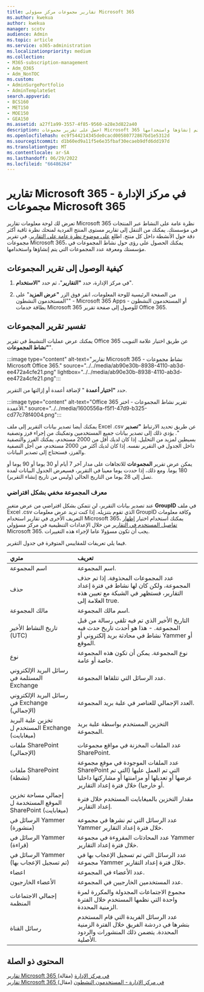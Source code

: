 ```yaml
---
title: تقارير مجموعات مركز مسؤولي Microsoft 365
ms.author: kwekua
author: kwekua
manager: scotv
audience: Admin
ms.topic: article
ms.service: o365-administration
ms.localizationpriority: medium
ms.collection:
- M365-subscription-management
- Adm_O365
- Adm_NonTOC
ms.custom:
- AdminSurgePortfolio
- AdminTemplateSet
search.appverid:
- BCS160
- MET150
- MOE150
- GEA150
ms.assetid: a27f1a99-3557-4f85-9560-a28e3d822a40
description: احصل على تقرير مجموعات Microsoft 365 للحصول على رؤى حول نشاط المجموعات في مؤسستك ومعرفة عدد المجموعات التي يتم إنشاؤها واستخدامها.
ms.openlocfilehash: ec9f544214345de0cacd00580772867bd1e5312d
ms.sourcegitcommit: d1b60ed9a11f5e6e35fbaf30ecaeb9dfd6dd197d
ms.translationtype: MT
ms.contentlocale: ar-SA
ms.lasthandoff: 06/29/2022
ms.locfileid: "66486264"
---
```

# <a name="microsoft-365-reports-in-the-admin-center---microsoft-365-groups"></a>تقارير Microsoft 365 في مركز الإدارة - مجموعات Microsoft 365

تعرض لك لوحة معلومات تقارير Microsoft 365 نظرة عامة على النشاط عبر المنتجات في مؤسستك. يمكنك من التنقل إلى تقارير مستوى المنتج الفردية لمنحك نظرة ثاقبة أكثر دقة حول الأنشطة داخل كل منتج. اطلع [على موضوع نظرة عامة على التقارير](activity-reports.md). في تقرير مجموعات Microsoft 365، يمكنك الحصول على رؤى حول نشاط المجموعات في مؤسستك ومعرفة عدد المجموعات التي يتم إنشاؤها واستخدامها.

## <a name="how-to-get-to-the-groups-report"></a>كيفية الوصول إلى تقرير المجموعات

1. في مركز الإدارة، حدد **"التقارير**"، ثم حدد **"الاستخدام**".

2. من الصفحة الرئيسية للوحة المعلومات، انقر فوق الزر **"عرض المزيد**" على "المستخدمون النشطون" - Microsoft 365 Apps أو المستخدمون النشطون - بطاقة خدمات Microsoft 365 للوصول إلى صفحة تقرير Office 365.

## <a name="interpret-the-groups-report"></a>تفسير تقرير المجموعات

يمكنك عرض عمليات التنشيط في تقرير Office 365 عن طريق اختيار علامة التبويب **"نشاط المجموعات**".

:::image type="content" alt-text="تقارير Microsoft 365 - نشاط مجموعات Microsoft Office 365." source="../../media/ab90e30b-8938-4110-ab3d-ee472a4cfe21.png" lightbox="../../media/ab90e30b-8938-4110-ab3d-ee472a4cfe21.png":::

حدد **"اختيار أعمدة** " لإضافة أعمدة أو إزالتها من التقرير.

:::image type="content" alt-text="Office 365 تقرير نشاط المجموعات - اختر الأعمدة." source="../../media/1600556a-f5f1-47d9-b325-cd77c78f4004.png":::

يمكنك أيضا تصدير بيانات التقرير إلى ملف Excel .csv عن طريق تحديد الارتباط **"تصدير** ". يؤدي ذلك إلى تصدير بيانات جميع المستخدمين وتمكينك من إجراء فرز وتصفية بسيطين لمزيد من التحليل. إذا كان لديك أقل من 2000 مستخدم، يمكنك الفرز والتصفية داخل الجدول في التقرير نفسه. إذا كان لديك أكثر من 2000 مستخدم، من أجل التصفية والفرز، فستحتاج إلى تصدير البيانات.

يمكن عرض تقرير **المجموعات** للاتجاهات على مدار آخر 7 أيام أو 30 يوما أو 90 يوما أو 180 يوما. ومع ذلك، إذا حددت يوما معينا في التقرير، فسيعرض الجدول البيانات لمدة تصل إلى 28 يوما من التاريخ الحالي (وليس من تاريخ إنشاء التقرير).

### <a name="groupid-hidden-by-default"></a>معرف المجموعة مخفي بشكل افتراضي
عند تصدير بيانات التقرير، لن تتمكن بشكل افتراضي من عرض متغير **GroupID** في ملف Excel .csv الذي تقوم بتنزيله. إذا كنت تريد عرض معلومات GroupID وكافة معلومات التعريف الأخرى في تقارير استخدام Microsoft 365، يمكنك استخدام اختيار [إظهار تفاصيل المستخدم في التقارير](../../admin/activity-reports/activity-reports.md#show-user-details-in-the-reports) من خلال الإعدادات التنظيمية في مركز مسؤولي Microsoft 365.  يجب أن تكون مسؤولا عاما لإجراء هذه التغييرات.

فيما يلي تعريفات للمقاييس المتوفرة في جدول التقرير.

|متري|تعريف|
|:-----|:-----|
|اسم المجموعة |اسم المجموعة. |
|حذف |عدد المجموعات المحذوفة. إذا تم حذف المجموعة، ولكن كان لها نشاط في فترة إعداد التقارير، فستظهر في الشبكة مع تعيين هذه العلامة إلى true. |
|مالك المجموعة |اسم مالك المجموعة. |
|تاريخ النشاط الأخير (UTC) |التاريخ الأخير الذي تم فيه تلقي رسالة من قبل المجموعة. - هذا هو أحدث تاريخ حدث فيه نشاط في محادثة بريد إلكتروني أو Yammer أو الموقع. |
|نوع |نوع المجموعة. يمكن أن تكون هذه المجموعة خاصة أو عامة. |
|رسائل البريد الإلكتروني المستلمة في Exchange |عدد الرسائل التي تتلقاها المجموعة.|
|رسائل البريد الإلكتروني في Exchange (الإجمالي) |العدد الإجمالي للعناصر في علبة بريد المجموعة. |
|تخزين علبة البريد المستخدم ل Exchange (ميغابايت) |التخزين المستخدم بواسطة علبة بريد المجموعة. |
|ملفات SharePoint (الإجمالي) |عدد الملفات المخزنة في مواقع مجموعات SharePoint. |
|ملفات SharePoint (نشطة) |عدد الملفات الموجودة في موقع مجموعة SharePoint التي تم العمل عليها (التي تم عرضها أو تعديلها أو مزامنتها أو مشاركتها داخليا أو خارجيا) خلال فترة إعداد التقارير. |
|إجمالي مساحة تخزين الموقع المستخدمة ل SharePoint (ميغابايت) |مقدار التخزين بالميغابايت المستخدم خلال فترة إعداد التقارير. |
|الرسائل في Yammer (منشورة) |عدد الرسائل التي تم نشرها في مجموعة Yammer خلال فترة إعداد التقارير. |
|الرسائل في Yammer (قراءة) |عدد المحادثات المقروءة في مجموعة Yammer خلال فترة إعداد التقارير. |
|الرسائل في Yammer (تم تسجيل الإعجاب بها) |عدد الرسائل التي تم تسجيل الإعجاب بها في مجموعة Yammer خلال فترة إعداد التقارير. |
|اعضاء |عدد الأعضاء في المجموعة. |
|الأعضاء الخارجيون |عدد المستخدمين الخارجيين في المجموعة.|
|إجمالي الاجتماعات المنظمة  |مجموع الاجتماعات المجدولة والمكررة لمرة واحدة التي نظمها المستخدم خلال الفترة الزمنية المحددة.|
|رسائل القناة  |عدد الرسائل الفريدة التي قام المستخدم بنشرها في دردشة الفريق خلال الفترة الزمنية المحددة. يتضمن ذلك المنشورات والردود الأصلية. |

## <a name="related-content"></a>المحتوى ذو الصلة

[تقارير Microsoft 365 في مركز الإدارة](activity-reports.md) (مقالة)\
[تقارير Microsoft 365 في مركز الإدارة - المستخدمون النشطون](../../admin/activity-reports/active-users-ww.md) (مقال)
